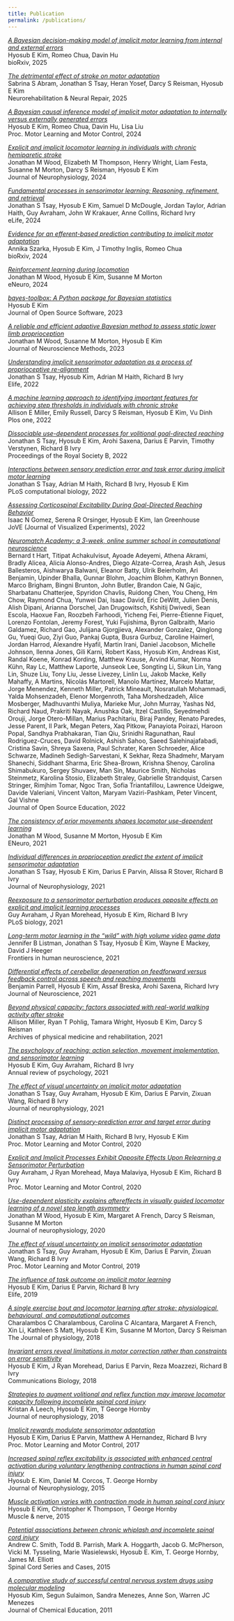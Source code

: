 ```yaml
---
title: Publication
permalink: /publications/
---
```


[_A Bayesian decision-making model of implicit motor learning from internal and external errors_](https://www.biorxiv.org/content/10.1101/2025.01.30.635749v1)<br>
Hyosub E Kim, Romeo Chua, Davin Hu<br>
bioRxiv, 2025

[_The detrimental effect of stroke on motor adaptation_](https://journals.sagepub.com/doi/full/10.1177/15459683241309588)<br>
Sabrina S Abram, Jonathan S Tsay, Heran Yosef, Darcy S Reisman, Hyosub E Kim<br>
Neurorehabilitation & Neural Repair, 2025

[_A Bayesian causal inference model of implicit motor adaptation to internally versus externally generated errors_](https://drive.google.com/file/d/1pqVA9eP48SLvxKDewo2uTBIhdZ8rSdLr/view)<br>
Hyosub E Kim, Romeo Chua, Davin Hu, Lisa Liu<br>
Proc. Motor Learning and Motor Control, 2024

[_Explicit and implicit locomotor learning in individuals with chronic hemiparetic stroke_](https://journals.physiology.org/doi/abs/10.1152/jn.00156.2024)<br>
Jonathan M Wood, Elizabeth M Thompson, Henry Wright, Liam Festa, Susanne M Morton, Darcy S Reisman, Hyosub E Kim<br>
Journal of Neurophysiology, 2024

[_Fundamental processes in sensorimotor learning: Reasoning, refinement, and retrieval_](https://elifesciences.org/articles/91839)<br>
Jonathan S Tsay, Hyosub E Kim, Samuel D McDougle, Jordan Taylor, Adrian Haith, Guy Avraham, John W Krakauer, Anne Collins, Richard Ivry<br>
eLife, 2024

[_Evidence for an efferent-based prediction contributing to implicit motor adaptation_](https://www.biorxiv.org/content/10.1101/2024.07.29.605662v1)<br>
Annika Szarka, Hyosub E Kim, J Timothy Inglis, Romeo Chua<br>
bioRxiv, 2024


[_Reinforcement learning during locomotion_](https://www.eneuro.org/content/early/2024/02/29/ENEURO.0383-23.2024)<br>
Jonathan M Wood, Hyosub E Kim, Susanne M Morton<br>
eNeuro, 2024

[_bayes-toolbox: A Python package for Bayesian statistics_](https://joss.theoj.org/papers/10.21105/joss.05526)<br>
Hyosub E Kim<br>
Journal of Open Source Software, 2023

[_A reliable and efficient adaptive Bayesian method to assess static lower limb proprioception_](https://www.sciencedirect.com/science/article/abs/pii/S0165027023000948?via%3Dihub)<br>
Jonathan M Wood, Susanne M Morton, Hyosub E Kim<br>
Journal of Neuroscience Methods, 2023

[_Understanding implicit sensorimotor adaptation as a process of proprioceptive re-alignment_](https://elifesciences.org/articles/76639)<br>
Jonathan S Tsay, Hyosub Kim, Adrian M Haith, Richard B Ivry<br>
Elife, 2022

[_A machine learning approach to identifying important features for achieving step thresholds in individuals with chronic stroke_](https://journals.plos.org/plosone/article?id=10.1371/journal.pone.0270105)<br>
Allison E Miller, Emily Russell, Darcy S Reisman, Hyosub E Kim, Vu Dinh<br>
Plos one, 2022

[_Dissociable use-dependent processes for volitional goal-directed reaching_](https://royalsocietypublishing.org/doi/pdf/10.1098/rspb.2022.0415?download=true)<br>
Jonathan S Tsay, Hyosub E Kim, Arohi Saxena, Darius E Parvin, Timothy Verstynen, Richard B Ivry<br>
Proceedings of the Royal Society B, 2022

[_Interactions between sensory prediction error and task error during implicit motor learning_](https://journals.plos.org/ploscompbiol/article?id=10.1371/journal.pcbi.1010005)<br>
Jonathan S Tsay, Adrian M Haith, Richard B Ivry, Hyosub E Kim<br>
PLoS computational biology, 2022

[_Assessing Corticospinal Excitability During Goal-Directed Reaching Behavior_](https://scholar.google.com/citations?view_op=view_citation&hl=en&user=VcDGaIoAAAAJ&sortby=pubdate&citation_for_view=VcDGaIoAAAAJ:mVmsd5A6BfQC)<br>
Isaac N Gomez, Serena R Orsinger, Hyosub E Kim, Ian Greenhouse<br>
JoVE (Journal of Visualized Experiments), 2022

[_Neuromatch Academy: a 3-week, online summer school in computational neuroscience_](https://dro.dur.ac.uk/37609/1/37609.pdf)<br>
Bernard t Hart, Titipat Achakulvisut, Ayoade Adeyemi, Athena Akrami, Bradly Alicea, Alicia Alonso-Andres, Diego Alzate-Correa, Arash Ash, Jesus Ballesteros, Aishwarya Balwani, Eleanor Batty, Ulrik Beierholm, Ari Benjamin, Upinder Bhalla, Gunnar Blohm, Joachim Blohm, Kathryn Bonnen, Marco Brigham, Bingni Brunton, John Butler, Brandon Caie, N Gajic, Sharbatanu Chatterjee, Spyridon Chavlis, Ruidong Chen, You Cheng, Hm Chow, Raymond Chua, Yunwei Dai, Isaac David, Eric DeWitt, Julien Denis, Alish Dipani, Arianna Dorschel, Jan Drugowitsch, Kshitij Dwivedi, Sean Escola, Haoxue Fan, Roozbeh Farhoodi, Yicheng Fei, Pierre-Étienne Fiquet, Lorenzo Fontolan, Jeremy Forest, Yuki Fujishima, Byron Galbraith, Mario Galdamez, Richard Gao, Julijana Gjorgjieva, Alexander Gonzalez, Qinglong Gu, Yueqi Guo, Ziyi Guo, Pankaj Gupta, Busra Gurbuz, Caroline Haimerl, Jordan Harrod, Alexandre Hyafil, Martin Irani, Daniel Jacobson, Michelle Johnson, Ilenna Jones, Gili Karni, Robert Kass, Hyosub Kim, Andreas Kist, Randal Koene, Konrad Kording, Matthew Krause, Arvind Kumar, Norma Kühn, Ray Lc, Matthew Laporte, Junseok Lee, Songting Li, Sikun Lin, Yang Lin, Shuze Liu, Tony Liu, Jesse Livezey, Linlin Lu, Jakob Macke, Kelly Mahaffy, A Martins, Nicolás Martorell, Manolo Martínez, Marcelo Mattar, Jorge Menendez, Kenneth Miller, Patrick Mineault, Nosratullah Mohammadi, Yalda Mohsenzadeh, Elenor Morgenroth, Taha Morshedzadeh, Alice Mosberger, Madhuvanthi Muliya, Marieke Mur, John Murray, Yashas Nd, Richard Naud, Prakriti Nayak, Anushka Oak, Itzel Castillo, Seyedmehdi Orouji, Jorge Otero-Millan, Marius Pachitariu, Biraj Pandey, Renato Paredes, Jesse Parent, Il Park, Megan Peters, Xaq Pitkow, Panayiota Poirazi, Haroon Popal, Sandhya Prabhakaran, Tian Qiu, Srinidhi Ragunathan, Raul Rodriguez-Cruces, David Rolnick, Ashish Sahoo, Saeed Salehinajafabadi, Cristina Savin, Shreya Saxena, Paul Schrater, Karen Schroeder, Alice Schwarze, Madineh Sedigh-Sarvestani, K Sekhar, Reza Shadmehr, Maryam Shanechi, Siddhant Sharma, Eric Shea-Brown, Krishna Shenoy, Carolina Shimabukuro, Sergey Shuvaev, Man Sin, Maurice Smith, Nicholas Steinmetz, Karolina Stosio, Elizabeth Straley, Gabrielle Strandquist, Carsen Stringer, Rimjhim Tomar, Ngoc Tran, Sofia Triantafillou, Lawrence Udeigwe, Davide Valeriani, Vincent Valton, Maryam Vaziri-Pashkam, Peter Vincent, Gal Vishne<br>
Journal of Open Source Education, 2022

[_The consistency of prior movements shapes locomotor use-dependent learning_](https://www.ncbi.nlm.nih.gov/pmc/articles/PMC8431821/)<br>
Jonathan M Wood, Susanne M Morton, Hyosub E Kim<br>
ENeuro, 2021

[_Individual differences in proprioception predict the extent of implicit sensorimotor adaptation_](https://journals.physiology.org/doi/prev/20210303-aop/pdf/10.1152/jn.00585.2020)<br>
Jonathan S Tsay, Hyosub E Kim, Darius E Parvin, Alissa R Stover, Richard B Ivry<br>
Journal of Neurophysiology, 2021

[_Reexposure to a sensorimotor perturbation produces opposite effects on explicit and implicit learning processes_](https://journals.plos.org/plosbiology/article?id=10.1371/journal.pbio.3001147)<br>
Guy Avraham, J Ryan Morehead, Hyosub E Kim, Richard B Ivry<br>
PLoS biology, 2021

[_Long-term motor learning in the “wild” with high volume video game data_](https://www.frontiersin.org/articles/10.3389/fnhum.2021.777779/full)<br>
Jennifer B Listman, Jonathan S Tsay, Hyosub E Kim, Wayne E Mackey, David J Heeger<br>
Frontiers in human neuroscience, 2021

[_Differential effects of cerebellar degeneration on feedforward versus feedback control across speech and reaching movements_](https://www.jneurosci.org/content/jneuro/41/42/8779.full.pdf)<br>
Benjamin Parrell, Hyosub E Kim, Assaf Breska, Arohi Saxena, Richard Ivry<br>
Journal of Neuroscience, 2021

[_Beyond physical capacity: factors associated with real-world walking activity after stroke_](https://scholar.google.com/citations?view_op=view_citation&hl=en&user=VcDGaIoAAAAJ&sortby=pubdate&citation_for_view=VcDGaIoAAAAJ:0EnyYjriUFMC)<br>
Allison Miller, Ryan T Pohlig, Tamara Wright, Hyosub E Kim, Darcy S Reisman<br>
Archives of physical medicine and rehabilitation, 2021

[_The psychology of reaching: action selection, movement implementation, and sensorimotor learning_](https://www.annualreviews.org/doi/pdf/10.1146/annurev-psych-010419-051053)<br>
Hyosub E Kim, Guy Avraham, Richard B Ivry<br>
Annual review of psychology, 2021

[_The effect of visual uncertainty on implicit motor adaptation_](https://journals.physiology.org/doi/full/10.1152/jn.00493.2020)<br>
Jonathan S Tsay, Guy Avraham, Hyosub E Kim, Darius E Parvin, Zixuan Wang, Richard B Ivry<br>
Journal of neurophysiology, 2021

[_Distinct processing of sensory-prediction error and target error during implicit motor adaptation_](https://drive.google.com/file/d/1mwL6u2IiYosXZWDtXYq7CrvJ5Z9uIi3T/view)<br>
Jonathan S Tsay, Adrian M Haith, Richard B Ivry, Hyosub E Kim<br>
Proc. Motor Learning and Motor Control, 2020
   
[_Explicit and Implicit Processes Exhibit Opposite Effects Upon Relearning a Sensorimotor Perturbation_](https://drive.google.com/file/d/1ia0-kIILD-YrFPWiSVVgdMEHUz2gbO8S/view)<br>
Guy Avraham, J Ryan Morehead, Maya Malaviya, Hyosub E Kim, Richard B Ivry<br>
Proc. Motor Learning and Motor Control, 2020 

[_Use-dependent plasticity explains aftereffects in visually guided locomotor learning of a novel step length asymmetry_](https://journals.physiology.org/doi/full/10.1152/jn.00083.2020)<br>
Jonathan M Wood, Hyosub E Kim, Margaret A French, Darcy S Reisman, Susanne M Morton<br>
Journal of neurophysiology, 2020

[_The effect of visual uncertainty on implicit sensorimotor adaptation_](https://drive.google.com/file/d/1v9q-IgcWSiN8js6xcD01AJjddMNbrfrW/view)<br>
Jonathan S Tsay, Guy Avraham, Hyosub E Kim, Darius E Parvin, Zixuan Wang, Richard B Ivry<br>
Proc. Motor Learning and Motor Control, 2019

[_The influence of task outcome on implicit motor learning_](https://elifesciences.org/articles/39882.pdf)<br>
Hyosub E Kim, Darius E Parvin, Richard B Ivry<br>
Elife, 2019

[_A single exercise bout and locomotor learning after stroke: physiological, behavioural, and computational outcomes_](https://physoc.onlinelibrary.wiley.com/doi/full/10.1113/jp275881)<br>
Charalambos C Charalambous, Carolina C Alcantara, Margaret A French, Xin Li, Kathleen S Matt, Hyosub E Kim, Susanne M Morton, Darcy S Reisman<br>
The Journal of physiology, 2018

[_Invariant errors reveal limitations in motor correction rather than constraints on error sensitivity_](https://www.nature.com/articles/s42003-018-0021-y)<br>
Hyosub E Kim, J Ryan Morehead, Darius E Parvin, Reza Moazzezi, Richard B Ivry<br>
Communications Biology, 2018

[_Strategies to augment volitional and reflex function may improve locomotor capacity following incomplete spinal cord injury_](https://journals.physiology.org/doi/full/10.1152/jn.00051.2017)<br>
Kristan A Leech, Hyosub E Kim, T George Hornby<br>
Journal of neurophysiology, 2018

[_Implicit rewards modulate sensorimotor adaptation_](https://drive.google.com/file/d/0B7xS2wivJAokYWxhX0RPam1JalE/view?resourcekey=0-w90XnDnxrwzMCvg2WC8wVw)<br>
Hyosub E Kim, Darius E Parvin, Matthew A Hernandez, Richard B Ivry<br>
Proc. Motor Learning and Motor Control, 2017

[_Increased spinal reflex excitability is associated with enhanced central activation during voluntary lengthening contractions in human spinal cord injury_](https://journals.physiology.org/doi/full/10.1152/jn.01074.2014)<br>
Hyosub E. Kim, Daniel M. Corcos, T. George Hornby<br>
Journal of Neurophysiology, 2015

[_Muscle activation varies with contraction mode in human spinal cord injury_](https://drive.google.com/file/d/1GM-Xi_j_S8nuPxPYSgtnWRDUq8Rps_hn/view)<br>
Hyosub E Kim, Christopher K Thompson, T George Hornby<br>
Muscle & nerve, 2015

[_Potential associations between chronic whiplash and incomplete spinal cord injury_](https://www.nature.com/articles/scsandc201524)<br>
Andrew C. Smith, Todd B. Parrish, Mark A. Hoggarth, Jacob G. McPherson, Vicki M. Tysseling, Marie Wasielewski, Hyosub E. Kim, T. George Hornby, James M. Elliott<br>
Spinal Cord Series and Cases, 2015

[_A comparative study of successful central nervous system drugs using molecular modeling_](https://pubs.acs.org/doi/pdf/10.1021/ed100824u)<br>
Hyosub Kim, Segun Sulaimon, Sandra Menezes, Anne Son, Warren JC Menezes<br>
Journal of Chemical Education, 2011


